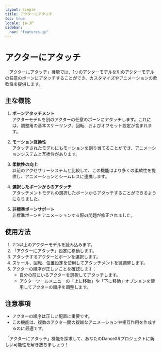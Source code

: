```yaml
---
layout: single
title: アクターにアタッチ
toc: true
locale: ja-JP
sidebar:
  nav: "features-jp"
---
```

# アクターにアタッチ

「アクターにアタッチ」機能では、1つのアクターモデルを別のアクターモデルの任意のボーンにアタッチすることができ、カスタマイズやアニメーションの柔軟性を提供します。

## 主な機能

1. **ボーンアタッチメント**  
   アクターモデルを別のアクターの任意のボーンにアタッチします。これには、調整用の基本スケーリング、回転、およびオフセット設定が含まれます。

2. **モーション互換性**  
   アタッチされたモデルにもモーションを割り当てることができ、アニメーションシステムと互換性があります。

3. **柔軟性の向上**  
   以前のアクセサリーシステムと比較して、この機能はより多くの柔軟性を提供し、アニメーションとシームレスに連携します。

4. **選択したボーンからのアタッチ**  
   アタッチメントモデルの選択したボーンからアタッチすることができるようになりました。

5. **非標準ボーンサポート**  
   非標準ボーンをアニメーションする際の問題が修正されました。

## 使用方法

1. 2つ以上のアクターモデルを読み込みます。
2. 「アクターにアタッチ」設定に移動します。
3. アタッチするアクターとボーンを選択します。
4. スケール、回転、位置設定を使用してアタッチメントを微調整します。
5. アクターの順序が正しいことを確認します：
   - 自分の前にいるアクターを選択してアタッチします。
   - アクターツールメニューの「上に移動」や「下に移動」オプションを使用してアクターの順序を調整します。

## 注意事項

- アクターの順序は正しい配置に重要です。
- この機能は、複数のアクター間の複雑なアニメーションや相互作用を作成するのに最適です。

「アクターにアタッチ」機能を探求して、あなたのDanceXRプロジェクトに新しい可能性を解き放ちましょう！